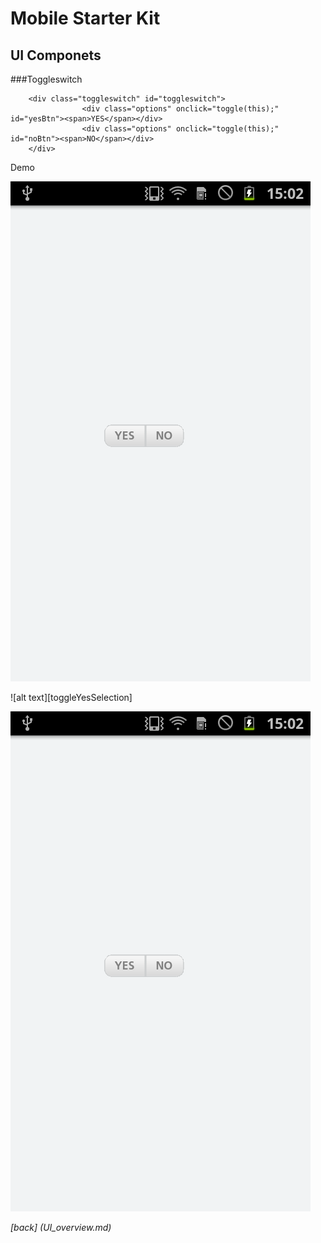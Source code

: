 Mobile Starter Kit
================================

UI Componets
--------------------------------

###Toggleswitch


		
		<div class="toggleswitch" id="toggleswitch">	
					<div class="options" onclick="toggle(this);" id="yesBtn"><span>YES</span></div>
					<div class="options" onclick="toggle(this);" id="noBtn"><span>NO</span></div>
		</div> 
	

Demo


![alt text][toggleNoSelection]

[toggleNoSelection]: ../screenshots/toggleNoSelection.png "Demo"


![alt text][toggleYesSelection]

[toggleNoSelection]: ../screenshots/toggleYesSelection.png "Demo"


![alt text][toggleNoSelection]

[toggleNoSelection]: ../screenshots/toggleNoSelection.png "Demo"

*[back] (UI_overview.md)*  
